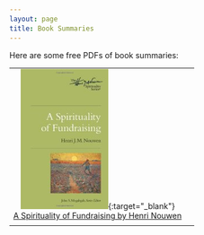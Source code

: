 ```yaml
---
layout: page
title: Book Summaries
---
```


Here are some free PDFs of book summaries:

|               |               |
|:-------------:|:-------------:|
|[![A Spirituality of Fundraising by Henri Nouwen](/images/books/a_spirituality_of_fundraising.jpg)](https://asaphyuan.com/books/the_spirituality_of_fundraising.pdf){:target="_blank"}<a rel="nofollow" href="http://www.amazon.com/gp/product/0835810445/ref=as_li_tl?ie=UTF8&camp=1789&creative=9325&creativeASIN=0835810445&linkCode=as2&tag=asayuasperweb-20&linkId=5GKHTVKRT2SOGSXO" target="_blank"><br>A Spirituality of Fundraising by Henri Nouwen</a><img src="http://ir-na.amazon-adsystem.com/e/ir?t=asayuasperweb-20&l=as2&o=1&a=0835810445" width="1" height="1" border="0" alt="" style="border:none !important; margin:0px !important;" />
||